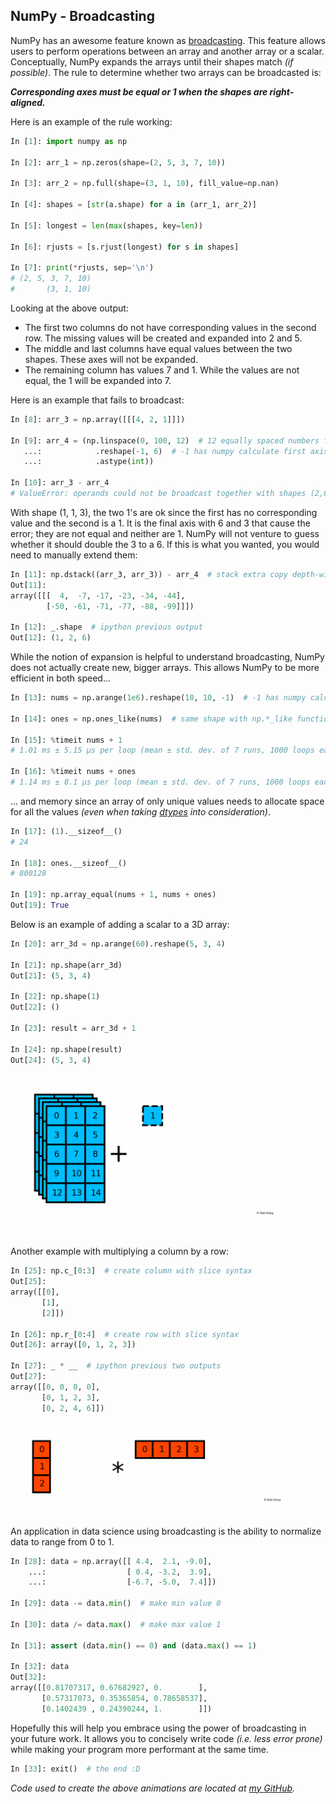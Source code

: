 ## NumPy - Broadcasting

NumPy has an awesome feature known as [broadcasting](https://docs.scipy.org/doc/numpy/user/basics.broadcasting.html).
This feature allows users to perform operations between an array and another array or a scalar.
Conceptually, NumPy expands the arrays until their shapes match *(if possible)*.
The rule to determine whether two arrays can be broadcasted is:  

__*Corresponding axes must be equal or 1 when the shapes are right-aligned.*__

Here is an example of the rule working:  
```python
In [1]: import numpy as np

In [2]: arr_1 = np.zeros(shape=(2, 5, 3, 7, 10))

In [3]: arr_2 = np.full(shape=(3, 1, 10), fill_value=np.nan)

In [4]: shapes = [str(a.shape) for a in (arr_1, arr_2)]

In [5]: longest = len(max(shapes, key=len))

In [6]: rjusts = [s.rjust(longest) for s in shapes]

In [7]: print(*rjusts, sep='\n')
# (2, 5, 3, 7, 10)
#       (3, 1, 10)
```
Looking at the above output:
- The first two columns do not have corresponding values in the second row. The missing values will be created and expanded into 2 and 5.
- The middle and last columns have equal values between the two shapes. These axes will not be expanded.
- The remaining column has values 7 and 1. While the values are not equal, the 1 will be expanded into 7.

Here is an example that fails to broadcast:

```python
In [8]: arr_3 = np.array([[[4, 2, 1]]])

In [9]: arr_4 = (np.linspace(0, 100, 12)  # 12 equally spaced numbers from 0 to 100
   ...:            .reshape(-1, 6)  # -1 has numpy calculate first axis dimension
   ...:            .astype(int))

In [10]: arr_3 - arr_4
# ValueError: operands could not be broadcast together with shapes (2,6) (1,1,3)
```
With shape (1, 1, 3), the two 1's are ok since the first has no corresponding value and the second is a 1.
It is the final axis with 6 and 3 that cause the error; they are not equal and neither are 1.
NumPy will not venture to guess whether it should double the 3 to a 6.
If this is what you wanted, you would need to manually extend them:
```python
In [11]: np.dstack((arr_3, arr_3)) - arr_4  # stack extra copy depth-wise
Out[11]:
array([[[  4,  -7, -17, -23, -34, -44],
        [-50, -61, -71, -77, -88, -99]]])

In [12]: _.shape  # ipython previous output
Out[12]: (1, 2, 6)
```

While the notion of expansion is helpful to understand broadcasting, NumPy does not actually create new, bigger arrays.
This allows NumPy to be more efficient in both speed...
```python
In [13]: nums = np.arange(1e6).reshape(10, 10, -1)  # -1 has numpy calculate third axis dimension

In [14]: ones = np.ones_like(nums)  # same shape with np.*_like functions

In [15]: %timeit nums + 1
# 1.01 ms ± 5.15 µs per loop (mean ± std. dev. of 7 runs, 1000 loops each)

In [16]: %timeit nums + ones
# 1.14 ms ± 8.1 µs per loop (mean ± std. dev. of 7 runs, 1000 loops each)
```
... and memory since an array of only unique values needs to allocate space for all the values *(even when taking [dtypes](https://docs.scipy.org/doc/numpy/reference/arrays.dtypes.html) into consideration)*.

```python
In [17]: (1).__sizeof__()
# 24

In [18]: ones.__sizeof__()
# 800128

In [19]: np.array_equal(nums + 1, nums + ones)
Out[19]: True
```

Below is an example of adding a scalar to a 3D array:
```python
In [20]: arr_3d = np.arange(60).reshape(5, 3, 4)

In [21]: np.shape(arr_3d)
Out[21]: (5, 3, 4)

In [22]: np.shape(1)
Out[22]: ()

In [23]: result = arr_3d + 1

In [24]: np.shape(result)
Out[24]: (5, 3, 4)
```

![Broadcasting-3D-Scalar](/images/broadcasting-3d-scalar.gif)

Another example with multiplying a column by a row:

```python
In [25]: np.c_[0:3]  # create column with slice syntax
Out[25]:
array([[0],
       [1],
       [2]])

In [26]: np.r_[0:4]  # create row with slice syntax
Out[26]: array([0, 1, 2, 3])

In [27]: _ * __  # ipython previous two outputs
Out[27]:
array([[0, 0, 0, 0],
       [0, 1, 2, 3],
       [0, 2, 4, 6]])
```

![Broadcasting-Column-Row](/images/broadcasting-col-row.gif)

An application in data science using broadcasting is the ability to normalize data to range from 0 to 1.

```python
In [28]: data = np.array([[ 4.4,  2.1, -9.0],
    ...:                  [ 0.4, -3.2,  3.9],
    ...:                  [-6.7, -5.0,  7.4]])

In [29]: data -= data.min()  # make min value 0

In [30]: data /= data.max()  # make max value 1

In [31]: assert (data.min() == 0) and (data.max() == 1)

In [32]: data
Out[32]:
array([[0.81707317, 0.67682927, 0.        ],
       [0.57317073, 0.35365854, 0.78658537],
       [0.1402439 , 0.24390244, 1.        ]])
```

Hopefully this will help you embrace using the power of broadcasting in your future work.
It allows you to concisely write code *(i.e. less error prone)* while making your program more performant at the same time.

```python
In [33]: exit()  # the end :D
```

*Code used to create the above animations are located at [my GitHub](https://github.com/MattEding/Python-Article-Resources/tree/master/broadcasting).*
